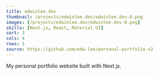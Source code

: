 ```yaml
---
title: edwinlee.dev
thumbnail: /projects/edwinlee.dev/edwinlee.dev-0.png
images: [/projects/edwinlee.dev/edwinlee.dev-0.png]
skills: [Next.js, React, Material UI]
sort: 3
cols: 4
rows: 1
source: https://github.com/edw-lee/personal-portfolio-v2
---
```


My personal portfolio website built with Next.js.